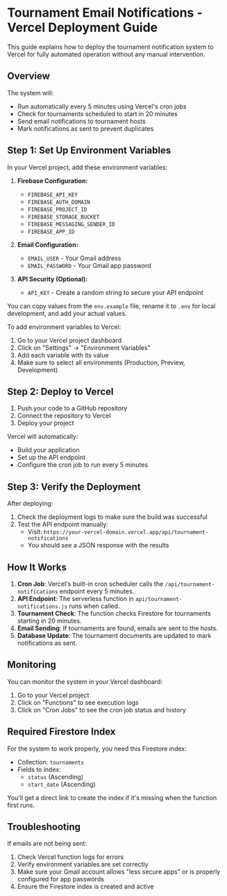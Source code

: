 # Tournament Email Notifications - Vercel Deployment Guide

This guide explains how to deploy the tournament notification system to Vercel for fully automated operation without any manual intervention.

## Overview

The system will:
- Run automatically every 5 minutes using Vercel's cron jobs
- Check for tournaments scheduled to start in 20 minutes
- Send email notifications to tournament hosts
- Mark notifications as sent to prevent duplicates

## Step 1: Set Up Environment Variables

In your Vercel project, add these environment variables:

1. **Firebase Configuration:**
   - `FIREBASE_API_KEY`
   - `FIREBASE_AUTH_DOMAIN`
   - `FIREBASE_PROJECT_ID`
   - `FIREBASE_STORAGE_BUCKET`
   - `FIREBASE_MESSAGING_SENDER_ID`
   - `FIREBASE_APP_ID`

2. **Email Configuration:**
   - `EMAIL_USER` - Your Gmail address
   - `EMAIL_PASSWORD` - Your Gmail app password

3. **API Security (Optional):**
   - `API_KEY` - Create a random string to secure your API endpoint

You can copy values from the `env.example` file, rename it to `.env` for local development, and add your actual values.

To add environment variables to Vercel:
1. Go to your Vercel project dashboard
2. Click on "Settings" → "Environment Variables"
3. Add each variable with its value
4. Make sure to select all environments (Production, Preview, Development)

## Step 2: Deploy to Vercel

1. Push your code to a GitHub repository
2. Connect the repository to Vercel
3. Deploy your project

Vercel will automatically:
- Build your application
- Set up the API endpoint
- Configure the cron job to run every 5 minutes

## Step 3: Verify the Deployment

After deploying:

1. Check the deployment logs to make sure the build was successful
2. Test the API endpoint manually:
   - Visit: `https://your-vercel-domain.vercel.app/api/tournament-notifications`
   - You should see a JSON response with the results

## How It Works

1. **Cron Job**: Vercel's built-in cron scheduler calls the `/api/tournament-notifications` endpoint every 5 minutes.
2. **API Endpoint**: The serverless function in `api/tournament-notifications.js` runs when called.
3. **Tournament Check**: The function checks Firestore for tournaments starting in 20 minutes.
4. **Email Sending**: If tournaments are found, emails are sent to the hosts.
5. **Database Update**: The tournament documents are updated to mark notifications as sent.

## Monitoring

You can monitor the system in your Vercel dashboard:

1. Go to your Vercel project
2. Click on "Functions" to see execution logs
3. Click on "Cron Jobs" to see the cron job status and history

## Required Firestore Index

For the system to work properly, you need this Firestore index:
- Collection: `tournaments`
- Fields to index:
  - `status` (Ascending)
  - `start_date` (Ascending)

You'll get a direct link to create the index if it's missing when the function first runs.

## Troubleshooting

If emails are not being sent:
1. Check Vercel function logs for errors
2. Verify environment variables are set correctly
3. Make sure your Gmail account allows "less secure apps" or is properly configured for app passwords
4. Ensure the Firestore index is created and active 